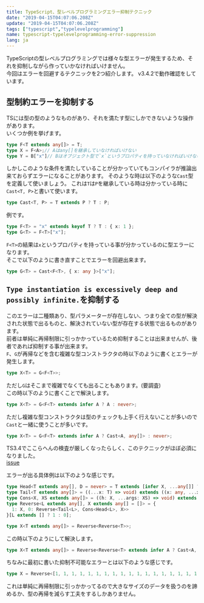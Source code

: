 ```yaml
---
title: TypeScript、型レベルプログラミングエラー抑制テクニック
date: "2019-04-15T04:07:06.208Z"
update: "2019-04-15T04:07:06.208Z"
tags: ["typescript","typelevelprogramming"]
name: typescript-typelevelprogramming-error-suppression
lang: ja
---
```


TypeScriptの型レベルプログラミングでは様々な型エラーが発生するため、それを抑制しながら作っていかなければいけません。  
今回はエラーを回避するテクニックを2つ紹介します。
v3.4.2で動作確認をしています。


## 型制約エラーを抑制する
TSには型の型のようなものがあり、それを満たす型にしかできないような操作があります。  
いくつか例を挙げます。

```ts
type F<T extends any[]> = T;
type X = F<A>;// Aはany[]を継承していなければいけない
type Y = B["x"]// Bはオブジェクト型で`x`というプロパティを持っていなければいけない
```

しかしこのような条件を満たしていることが分かっていてもコンパイラが推論出来ておらずエラーになることがあります。
そのような時は以下のような`Cast`型を定義して使いましょう。
これは`T`は`P`を継承している時は分かっている時に`Cast<T, P>`と書いて使います。

```ts
type Cast<T, P> = T extends P ? T : P;
```

例です。

```ts
type F<T> = "x" extends keyof T ? T : { x: 1 };
type G<T> = F<T>["x"];
```

`F<T>`の結果は`x`というプロパティを持っている事が分かっているのに型エラーになります。  
そこで以下のように書き直すことでエラーを回避出来ます。  


```ts
type G<T> = Cast<F<T>, { x: any }>["x"];
```

## `Type instantiation is excessively deep and possibly infinite.`を抑制する
このエラーは二種類あり、型パラメーターが存在しない、つまり全ての型が解決された状態で出るものと、解決されていない型が存在する状態で出るものがあります。  
前者は単純に再帰制限に引っかかっているため抑制することは出来ませんが、後者であれば抑制する事が出来ます。  
`F`、`G`が再帰などを含む複雑な型コンストラクタの時以下のように書くとエラーが発生します。

```ts
type X<T> = G<F<T>>;
```

ただし`G`はそこまで複雑でなくても出ることもあります。(要調査)  
この時以下のように書くことで解決します。

```ts
type X<T> = G<F<T> extends infer A ? A : never>;
```

ただし複雑な型コンストラクタは型のチェックも上手く行えないことが多いので`Cast`と一緒に使うことが多いです。

```ts
type X<T> = G<F<T> extends infer A ? Cast<A, any[]> : never>;
```

TS3.4でここらへんの検査が厳しくなったらしく、このテクニックがほぼ必須になりました。  
[issue](https://github.com/Microsoft/TypeScript/issues/30188)

エラーが出る具体例は以下のような感じです。

```ts
type Head<T extends any[], D = never> = T extends [infer X, ...any[]] ? X : D;
type Tail<T extends any[]> = ((...x: T) => void) extends ((x: any, ...xs: infer XS) => void) ? XS : never
type Cons<X, XS extends any[]> = ((h: X, ...args: XS) => void) extends ((...args: infer R) => void) ? R : [];
type Reverse<L extends any[], X extends any[] = []> = {
  1: X, 0: Reverse<Tail<L>, Cons<Head<L>, X>>
}[L extends [] ? 1 : 0];

type X<T extends any[]> = Reverse<Reverse<T>>;
```

この時以下のようにして解決します。

```ts
type X<T extends any[]> = Reverse<Reverse<T> extends infer A ? Cast<A, any[]> : never>;
```

ちなみに最初に書いた抑制不可能なエラーとは以下のような感じです。

```ts
type X = Reverse<[1, 1, 1, 1, 1, 1, 1, 1, 1, 1, 1, 1, 1, 1, 1, 1, 1, 1, 1, 1, 1, 1, 1, 1, 1, 1, 1, 1, 1, 1, 1, 1, 1, 1, 1, 1, 1, 1, 1, 1, 1, 1, 1, 1]>;
```

これは単純に再帰制限に引っかかってるので大きなサイズのデータを扱うのを諦めるか、型の再帰を減らす工夫をするしかありません。  
